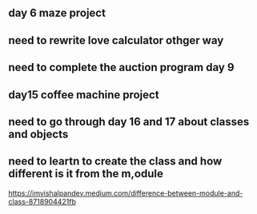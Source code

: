 ## day 6 maze project

## need to rewrite love calculator othger way
## need to complete the auction program day 9
## day15 coffee machine project

## need to go through day 16 and 17 about classes and objects


## need to leartn to create the class and how different is it from the m,odule

https://imvishalpandey.medium.com/difference-between-module-and-class-8718904421fb